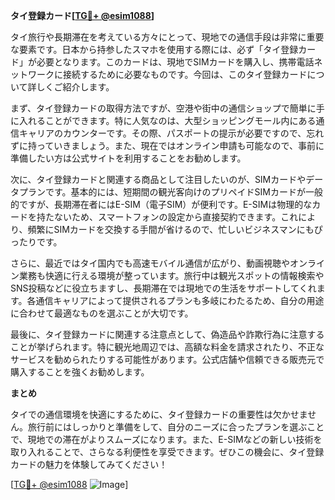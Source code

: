 **タイ登録カード[[TG💪+ @esim1088](https://t.me/s/esim1088)]**

タイ旅行や長期滞在を考えている方々にとって、現地での通信手段は非常に重要な要素です。日本から持参したスマホを使用する際には、必ず「タイ登録カード」が必要となります。このカードは、現地でSIMカードを購入し、携帯電話ネットワークに接続するために必要なものです。今回は、このタイ登録カードについて詳しくご紹介します。

まず、タイ登録カードの取得方法ですが、空港や街中の通信ショップで簡単に手に入れることができます。特に人気なのは、大型ショッピングモール内にある通信キャリアのカウンターです。その際、パスポートの提示が必要ですので、忘れずに持っていきましょう。また、現在ではオンライン申請も可能なので、事前に準備したい方は公式サイトを利用することをお勧めします。

次に、タイ登録カードと関連する商品として注目したいのが、SIMカードやデータプランです。基本的には、短期間の観光客向けのプリペイドSIMカードが一般的ですが、長期滞在者にはE-SIM（電子SIM）が便利です。E-SIMは物理的なカードを持たないため、スマートフォンの設定から直接契約できます。これにより、頻繁にSIMカードを交換する手間が省けるので、忙しいビジネスマンにもぴったりです。

さらに、最近ではタイ国内でも高速モバイル通信が広がり、動画視聴やオンライン業務も快適に行える環境が整っています。旅行中は観光スポットの情報検索やSNS投稿などに役立ちますし、長期滞在では現地での生活をサポートしてくれます。各通信キャリアによって提供されるプランも多岐にわたるため、自分の用途に合わせて最適なものを選ぶことが大切です。

最後に、タイ登録カードに関連する注意点として、偽造品や詐欺行為に注意することが挙げられます。特に観光地周辺では、高額な料金を請求されたり、不正なサービスを勧められたりする可能性があります。公式店舗や信頼できる販売元で購入することを強くお勧めします。

**まとめ**

タイでの通信環境を快適にするために、タイ登録カードの重要性は欠かせません。旅行前にはしっかりと準備をして、自分のニーズに合ったプランを選ぶことで、現地での滞在がよりスムーズになります。また、E-SIMなどの新しい技術を取り入れることで、さらなる利便性を享受できます。ぜひこの機会に、タイ登録カードの魅力を体験してみてください！

[[TG💪+ @esim1088](https://t.me/s/esim1088) ![Image](https://i.postimg.cc/Y0z9fWf4/image.png)]